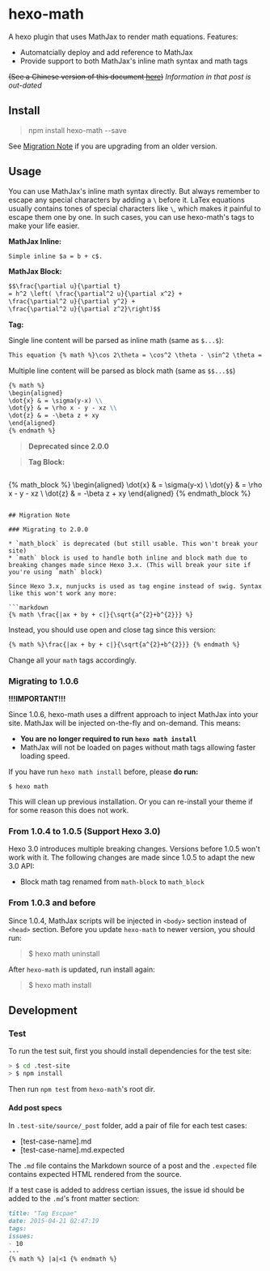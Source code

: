 hexo-math
===================

A hexo plugin that uses MathJax to render math equations. Features:

* Automatcially deploy and add reference to MathJax
* Provide support to both MathJax's inline math syntax and math tags

<del>(See a Chinese version of this document [here](http://blog.catx.me/2014/03/09/hexo-mathjax-plugin/))</del> *Information in that post is out-dated*

## Install


> npm install hexo-math --save

See [Migration Note](#migration-note) if you are upgrading from an older version.

## Usage

You can use MathJax's inline math syntax directly. But always remember to escape any special characters by adding a ```\``` before it.
LaTex equations usually contains tones of special characters like ```\```, which makes it painful to escape them one by one. In such cases, you can use hexo-math's tags to make your life easier.

**MathJax Inline:**

```markdown
Simple inline $a = b + c$.
```

**MathJax Block:**

```markdown
$$\frac{\partial u}{\partial t}
= h^2 \left( \frac{\partial^2 u}{\partial x^2} +
\frac{\partial^2 u}{\partial y^2} +
\frac{\partial^2 u}{\partial z^2}\right)$$
```

**Tag:**

Single line content will be parsed as inline math (same as `$...$`):
```markdown
This equation {% math %}\cos 2\theta = \cos^2 \theta - \sin^2 \theta =  2 \cos^2 \theta - 1 {% endmath %} is inline.
```

Multiple line content will be parsed as block math (same as `$$...$$`)
```markdown
{% math %}
\begin{aligned}
\dot{x} & = \sigma(y-x) \\
\dot{y} & = \rho x - y - xz \\
\dot{z} & = -\beta z + xy
\end{aligned}
{% endmath %}
```

> **Deprecated since 2.0.0**

>**Tag Block:**

>```markdown
{% math_block %}
\begin{aligned}
\dot{x} & = \sigma(y-x) \\
\dot{y} & = \rho x - y - xz \\
\dot{z} & = -\beta z + xy
\end{aligned}
{% endmath_block %}
```

## Migration Note

### Migrating to 2.0.0

* `math_block` is deprecated (but still usable. This won't break your site)
* `math` block is used to handle both inline and block math due to breaking changes made since Hexo 3.x. (This will break your site if you're using `math` block)

Since Hexo 3.x, nunjucks is used as tag engine instead of swig. Syntax like this won't work any more:

```markdown
{% math \frac{|ax + by + c|}{\sqrt{a^{2}+b^{2}}} %}
```

Instead, you should use open and close tag since this version:
```markdown
{% math %}\frac{|ax + by + c|}{\sqrt{a^{2}+b^{2}}} {% endmath %}
```

Change all your `math` tags accordingly.

### Migrating to 1.0.6

**!!!IMPORTANT!!!**

Since 1.0.6, hexo-math uses a diffrent approach to inject MathJax into your site. MathJax will be injected on-the-fly and on-demand. This means:

* **You are no longer required to run `hexo math install`**
* MathJax will not be loaded on pages without math tags allowing faster loading speed.

If you have run `hexo math install` before, please **do run:**

```
$ hexo math
```

This will clean up previous installation. Or you can re-install your theme if for some reason this does not work.



### From 1.0.4 to 1.0.5 (Support Hexo 3.0)

Hexo 3.0 introduces multiple breaking changes. Versions before 1.0.5 won't work with it.
The following changes are made since 1.0.5 to adapt the new 3.0 API:

* Block math tag renamed from `math-block` to `math_block`

### From 1.0.3 and before

Since 1.0.4, MathJax scripts will be injected in `<body>` section instead of `<head>` section.
Before you update `hexo-math` to newer version, you should run:

> $ hexo math uninstall

After `hexo-math` is updated, run install again:

> $ hexo math install


## Development

### Test

To run the test suit, first you should install dependencies for the test site:

```bash
> $ cd .test-site
> $ npm install
```

Then run `npm test` from `hexo-math`'s root dir.

#### Add post specs

In `.test-site/source/_post` folder, add a pair of file for each test cases:

* [test-case-name].md
* [test-case-name].md.expected

The `.md` file contains the Markdown source of a post and the `.expected` file contains expected HTML rendered from the source.

If a test case is added to address certian issues, the issue id should be added to the `.md`'s front matter section:

```markdown
title: "Tag Escpae"
date: 2015-04-21 02:47:19
tags:
issues:
- 10
---
{% math %} |a|<1 {% endmath %}
```
